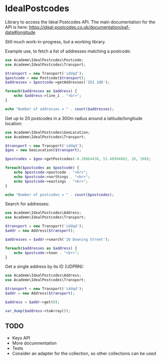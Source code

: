 # IdealPostcodes

Library to access the Ideal Postcodes API.
The main documentation for the API is here:
https://ideal-postcodes.co.uk/documentation/paf-data#longitude

Still much work-in-progress, but a working library. 

Example use, to fetch a list of addresses matching a postcode:

~~~php
use Academe\IdealPostcodes\Postcode;
use Academe\IdealPostcodes\Transport;

$transport = new Transport('iddqd');
$postcode = new Postcode($transport);
$addresses = $postcode->getAddresses('ID1 1QD');

foreach($addresses as $address) {
    echo $address->line_1 . "<br>";
}

echo "Number of addresses = " . count($addresses);
~~~

Get up to 20 postcodes in a 300m radius around a latitude/longitude location:

~~~php
use Academe\IdealPostcodes\GeoLocation;
use Academe\IdealPostcodes\Transport;

$transport = new Transport('iddqd');
$geo = new GeoLocation($transport);

$postcodes = $geo->getPostcodes(-0.20864436, 51.48994883, 20, 300);

foreach($postcodes as $postcode) {
    echo $postcode->postcode . "<br>";
    echo $postcode->northings . "<br>";
    echo $postcode->eastings . "<br>";
}

echo "Number of postcodes = " . count($postcodes);
~~~

Search for addresses:

~~~php
use Academe\IdealPostcodes\Address;
use Academe\IdealPostcodes\Transport;

$transport = new Transport('iddqd');
$addr = new Address($transport);

$addresses = $addr->search('10 Downing Street');

foreach($addresses as $address) {
    echo $postcode->town . "<br>";
}
~~~

Get a single address by its ID (UDPRN):

~~~php
use Academe\IdealPostcodes\Address;
use Academe\IdealPostcodes\Transport;

$transport = new Transport('iddqd');
$addr = new Address($transport);

$address = $addr->get(0);

var_dump($address->toArray());
~~~

## TODO

* Keys API
* More documnentation
* Tests
* Consider an adapter for the collection, so other collections can be used
